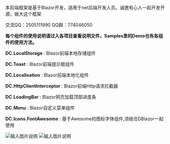 本前端框架是基于Blazor开发，适用于net后端开发人员。诚邀有心人一起开发开源，做大这个框架

交流QQ：2505111990  QQ群：774046050


 **每个组件的使用说明请过入各项目查看说明文件，Samples里的Demo也有各组件的使用方法。** 


 **DC.LocalStorage** : Blazor前端本地存储组件

 **DC.Toast** : Blazor前端提示框组件

 **DC.Localisation** : Blazor前端本地化组件

 **DC.HttpClientInterceptor** : Blazor前端Http请求拦截器

 **DC.LoadingBar** : Blazor网页加载顶部进度条

 **DC.Menu** : Blazor自定义菜单组件

 **DC.Icons.FontAwesome** : 基于Awesome的图标字体组件,须结合DBlazor一起使用

![输入图片说明](https://images.gitee.com/uploads/images/2019/0323/143458_244fc8de_130171.png "演示图片")
![输入图片说明](https://images.gitee.com/uploads/images/2019/0326/184321_d2a8a44d_130171.png "演示图片")